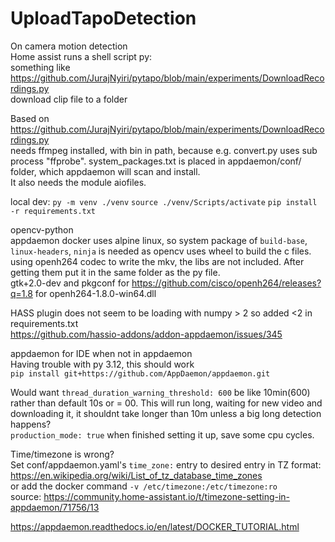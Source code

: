 # UploadTapoDetection

On camera motion detection  
Home assist runs a shell script py:  
something like https://github.com/JurajNyiri/pytapo/blob/main/experiments/DownloadRecordings.py  
download clip file to a folder  

Based on https://github.com/JurajNyiri/pytapo/blob/main/experiments/DownloadRecordings.py  
needs ffmpeg installed, with bin in path, because e.g. convert.py uses sub process "ffprobe". system_packages.txt is placed in appdaemon/conf/ folder, which appdaemon will scan and install.  
It also needs the module aiofiles.  

local dev:
`py -m venv ./venv`
`source ./venv/Scripts/activate`
`pip install -r requirements.txt`

opencv-python  
appdaemon docker uses alpine linux, so system package of `build-base`, `linux-headers`, `ninja` is needed as opencv uses wheel to build the c files.
using openh264 codec to write the mkv, the libs are not included. After getting them put it in the same folder as the py file.  
gtk+2.0-dev and pkgconf for 
https://github.com/cisco/openh264/releases?q=1.8 for openh264-1.8.0-win64.dll  

HASS plugin does not seem to be loading with numpy > 2 so added <2 in requirements.txt  
https://github.com/hassio-addons/addon-appdaemon/issues/345

appdaemon for IDE when not in appdaemon  
Having trouble with py 3.12, this should work  
`pip install git+https://github.com/AppDaemon/appdaemon.git`

Would want `thread_duration_warning_threshold: 600` be like 10min(600) rather than default 10s or = 00. This will run long, waiting for new video and downloading it, it shouldnt take longer than 10m unless a big long detection happens?  
`production_mode: true` when finished setting it up, save some cpu cycles.

Time/timezone is wrong?  
Set conf/appdaemon.yaml's `time_zone:` entry to desired entry in TZ format:  
https://en.wikipedia.org/wiki/List_of_tz_database_time_zones  
or add the docker command `-v /etc/timezone:/etc/timezone:ro`  
source: https://community.home-assistant.io/t/timezone-setting-in-appdaemon/71756/13

https://appdaemon.readthedocs.io/en/latest/DOCKER_TUTORIAL.html

